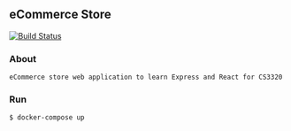 ## eCommerce Store

[![Build Status](https://travis-ci.org/jpierre89/eCommerce.svg?branch=master)](https://travis-ci.org/jpierre89/eCommerce)

### About
```text
eCommerce store web application to learn Express and React for CS3320
```

### Run
```text
$ docker-compose up
```

